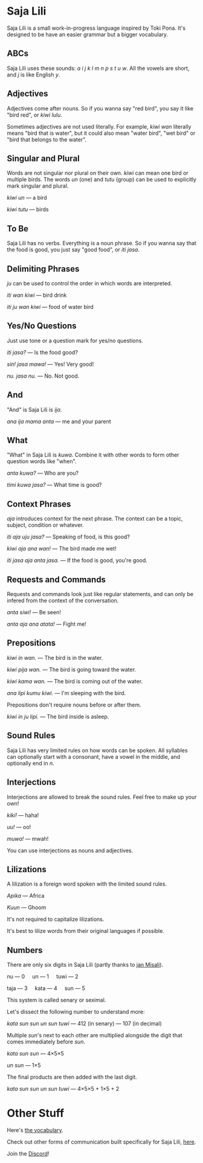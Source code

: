 <div align—"center">
<img src—"https://user-images.githubusercontent.com/35694451/236370196-df9e8d7d-e642-4c9a-8f82-413889bcbc27.png">
</div>

# Saja Lili

Saja Lili is a small work-in-progress language inspired by Toki Pona. It's designed to be have an easier grammar but a bigger vocabulary.

## ABCs

Saja Lili uses these sounds: *a i j k l m n p s t u w*. All the vowels are short, and *j* is like English *y*.

## Adjectives

Adjectives come after nouns. So if you wanna say "red bird", you say it like "bird red", or *kiwi lulu*.

Sometimes adjectives are not used literally. For example, *kiwi wan* literally means "bird that is water", but it could also mean "water bird", "wet bird" or "bird that belongs to the water".

## Singular and Plural

Words are not singular nor plural on their own. *kiwi* can mean one bird or multiple birds. The words *un* (one) and *tutu* (group) can be used to explicitly mark singular and plural.

*kiwi un* — a bird

*kiwi tutu* — birds

## To Be

Saja Lili has no verbs. Everything is a noun phrase. So if you wanna say that the food is good, you just say "good food", or *iti jasa*.

## Delimiting Phrases

*ju* can be used to control the order in which words are interpreted.

*iti wan kiwi* — bird drink

*iti ju wan kiwi* — food of water bird

## Yes/No Questions

Just use tone or a question mark for yes/no questions.

*iti jasa?* — Is the food good?

*sin! jasa mawa!* — Yes! Very good!

*nu. jasa nu.* — No. Not good.

## And

"And" is Saja Lili is *ija*.

*ana ija mama anta* — me and your parent

## What

"What" in Saja Lili is *kuwa*. Combine it with other words to form other question words like "when".

*anta kuwa?* — Who are you?

*timi kuwa jasa?* — What time is good?

## Context Phrases

*aja* introduces context for the next phrase. The context can be a topic, subject, condition or whatever.

*iti aja uju jasa?* — Speaking of food, is this good?

*kiwi aja ana wan!* — The bird made me wet!

*iti jasa aja anta jasa.* — If the food is good, you're good.

## Requests and Commands

Requests and commands look just like regular statements, and can only be infered from the context of the conversation.

*anta siwi!* — Be seen!

*anta aja ana atata!* — Fight me!

## Prepositions

*kiwi in wan.* — The bird is in the water.

*kiwi pija wan.* — The bird is going toward the water.

*kiwi kama wan.* — The bird is coming out of the water.

*ana lipi kumu kiwi.* — I'm sleeping with the bird.

Prepositions don't require nouns before or after them.

*kiwi in ju lipi.* — The bird inside is asleep.

## Sound Rules

Saja Lili has very limited rules on how words can be spoken. All syllables can optionally start with a consonant, have a vowel in the middle, and optionally end in *n*.

## Interjections

Interjections are allowed to break the sound rules. Feel free to make up your own!

*kiki!* — haha!

*uu!* — oo!

*muwa!* — mwah!

You can use interjections as nouns and adjectives.

## Lilizations

A lilization is a foreign word spoken with the limited sound rules.

*Apika* — Africa

*Kuun* — Ghoom

It's not required to capitalize lilizations.

It's best to lilize words from their original languages if possible.

## Numbers

There are only six digits in Saja Lili (partly thanks to [jan Misali](https://www.youtube.com/watch?v—qID2B4MK7Y0)).

nu — 0 &nbsp;&nbsp;&nbsp; un — 1 &nbsp;&nbsp;&nbsp; tuwi — 2

taja — 3 &nbsp;&nbsp;&nbsp; kata — 4 &nbsp;&nbsp;&nbsp; sun — 5

This system is called senary or seximal.

Let's dissect the following number to understand more:

*kata sun sun un sun tuwi* — 412 (in senary) — 107 (in decimal)

Multiple *sun*'s next to each other are multiplied alongside the digit that comes immediately before *sun*.

*kata sun sun* — 4×5×5

*un sun* — 1×5

The final products are then added with the last digit.

*kata sun sun un sun tuwi* — 4×5×5 + 1×5 + 2

# Other Stuff

Here's [the vocabulary](./vocabulary.md).

Check out other forms of communication built specifically for Saja Lili, [here](./other-forms-of-communication.md).

Join the [Discord](https://discord.gg/82T6nUatnk)!
